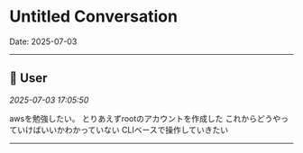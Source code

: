 # Untitled Conversation

Date: 2025-07-03

---

## 👤 User
*2025-07-03 17:05:50*

awsを勉強したい。 とりあえずrootのアカウントを作成した これからどうやっていけばいいかわかっていない CLIベースで操作していきたい

---
